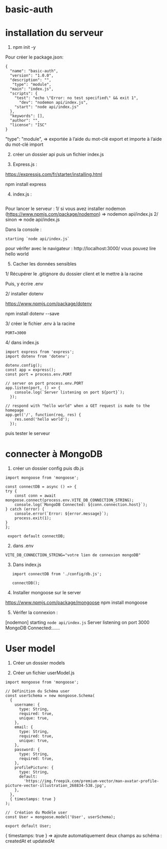 # basic-auth

# installation du serveur

 1. npm init -y

Pour créer le package.json:
````
{
  "name": "basic-auth",
  "version": "1.0.0",
  "description": "",
   "type": "module",
  "main": "index.js",
  "scripts": {
    "test": "echo \"Error: no test specified\" && exit 1",
      "dev": "nodemon api/index.js",
    "start": "node api/index.js"
  },
  "keywords": [],
  "author": "",
  "license": "ISC"
}
````
"type": "module", => exportée à l’aide du mot-clé export 
et importe  à l’aide du mot-clé import

2. créer un dossier api puis un fichier index.js

3. Express.js :

https://expressjs.com/fr/starter/installing.html

 npm install express

4. index.js :

````

````
Pour lancer le serveur :
1/ si vous avez installer nodemon (https://www.npmjs.com/package/nodemon)
=> nodemon api/index.js
2/ sinon 
=> node api/index.js

Dans la console : 
````
starting `node api/index.js`
````
pour vérifer avec le navigateur : http://localhost:3000/ 
vous pouvez lire hello world

5. Cacher les données sensibles

1/ Récupérer le .gitignore du dossier client et le mettre à la racine

Puis, y écrire .env

2/ installer dotenv

https://www.npmjs.com/package/dotenv

npm install dotenv --save

3/ créer le fichier .env à la racine

````
PORT=3000
````
4/ dans index.js

````
import express from 'express';
import dotenv from 'dotenv';

dotenv.config();
const app = express();
const port = process.env.PORT

// server on port process.env.PORT
app.listen(port, () => {
    console.log(`Server listening on port ${port}`);
  }); 

// respond with "hello world" when a GET request is made to the homepage
app.get('/', function(req, res) {
    res.send('hello world');
  });
````

puis tester le serveur

# connecter à MongoDB

1. créer un dossier config puis db.js

````
import mongoose from 'mongoose';

const connectDB = async () => {
try {
    const conn = await mongoose.connect(process.env.VITE_DB_CONNECTION_STRING);
    console.log(`MongoDB Connected: ${conn.connection.host}`);
} catch (error) {
    console.error(`Error: ${error.message}`);
    process.exit(1);
}
};

 export default connectDB;
 ````
 2. dans .env

 ````
VITE_DB_CONNECTION_STRING="votre lien de connexion mongoDB"
 ````

 3. Dans index.js

 ````
    import connectDB from './config/db.js';

    connectDB();
 ````

 4. Installer mongoose sur le server 

 https://www.npmjs.com/package/mongoose
 npm install mongoose

5. Vérifer la connexion :

[nodemon] starting `node api/index.js`
Server listening on port 3000
MongoDB Connected:......

# User model

1. Créer un dossier models

2. Créer un fichier userModel.js

````
import mongoose from 'mongoose';

// Définition du Schéma user
const userSchema = new mongoose.Schema(
  {
    username: {
      type: String,
      required: true,
      unique: true,
    },
    email: {
      type: String,
      required: true,
      unique: true,
    },
    password: {
      type: String,
      required: true,
    },
    profilePicture: {
      type: String,
      default:
        'https://img.freepik.com/premium-vector/man-avatar-profile-picture-vector-illustration_268834-538.jpg',
    },
  },
  { timestamps: true }
);

//  Création du Modèle user
const User = mongoose.model('User', userSchema);

export default User;
````

 { timestamps: true } => ajoute automatiquement deux champs au schéma : createdAt et updatedAt